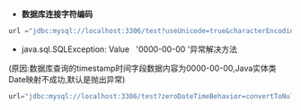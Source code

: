* **数据库连接字符编码**

```java
url ="jdbc:mysql://localhost:3306/test?useUnicode=true&characterEncoding=UTF-8"
```

* java.sql.SQLException: Value   '0000-00-00 '异常解决方法

\(原因:数据库查询的timestamp时间字段数据内容为0000-00-00,Java实体类Date映射不成功,默认是抛出异常\)

```java
url="jdbc:mysql://localhost:3306/test?zeroDateTimeBehavior=convertToNull"
```



